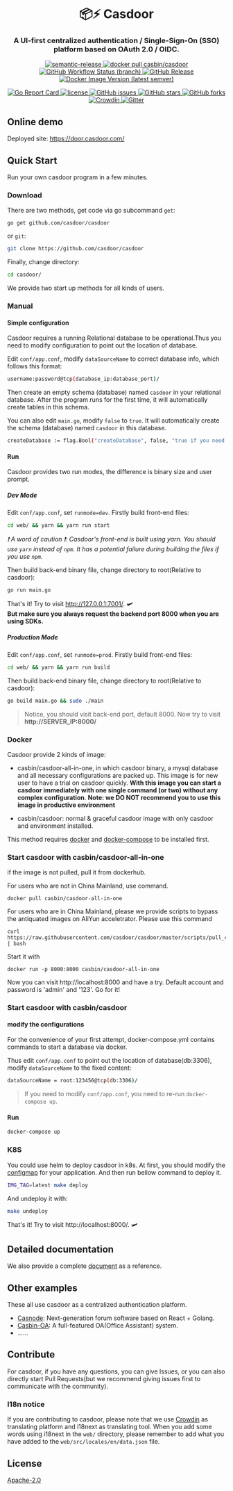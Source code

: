 <h1 align="center" style="border-bottom: none;">📦⚡️ Casdoor</h1>
<h3 align="center">A UI-first centralized authentication / Single-Sign-On (SSO) platform based on OAuth 2.0 / OIDC.</h3>
<p align="center">
  <a href="#badge">
    <img alt="semantic-release" src="https://img.shields.io/badge/%20%20%F0%9F%93%A6%F0%9F%9A%80-semantic--release-e10079.svg">
  </a>
  <a href="https://hub.docker.com/r/casbin/casdoor">
    <img alt="docker pull casbin/casdoor" src="https://img.shields.io/docker/pulls/casbin/casdoor.svg">
  </a>
  <a href="https://github.com/casdoor/casdoor/actions/workflows/build.yml">
    <img alt="GitHub Workflow Status (branch)" src="https://github.com/casbin/jcasbin/workflows/build/badge.svg?style=flat-square">
  </a>
  <a href="https://github.com/casdoor/casdoor/releases/latest">
    <img alt="GitHub Release" src="https://img.shields.io/github/v/release/casbin/casdoor.svg">
  </a>
  <a href="https://hub.docker.com/repository/docker/casbin/casdoor">
    <img alt="Docker Image Version (latest semver)" src="https://img.shields.io/badge/Docker%20Hub-latest-brightgreen">
  </a>
</p>

<p align="center">
  <a href="https://goreportcard.com/report/github.com/casdoor/casdoor">
    <img alt="Go Report Card" src="https://goreportcard.com/badge/github.com/casdoor/casdoor?style=flat-square">
  </a>
  <a href="https://github.com/casdoor/casdoor/blob/master/LICENSE">
    <img src="https://img.shields.io/github/license/casbin/casdoor?style=flat-square" alt="license">
  </a>
  <a href="https://github.com/casdoor/casdoor/issues">
    <img alt="GitHub issues" src="https://img.shields.io/github/issues/casbin/casdoor?style=flat-square">
  </a>
  <a href="#">
    <img alt="GitHub stars" src="https://img.shields.io/github/stars/casbin/casdoor?style=flat-square">
  </a>
  <a href="https://github.com/casdoor/casdoor/network">
    <img alt="GitHub forks" src="https://img.shields.io/github/forks/casbin/casdoor?style=flat-square">
  </a>
  <a href="https://crowdin.com/project/casdoor-site">
    <img alt="Crowdin" src="https://badges.crowdin.net/casdoor-site/localized.svg">
  </a>
  <a href="https://gitter.im/casbin/casdoor">
    <img alt="Gitter" src="https://badges.gitter.im/casbin/casdoor.svg">
  </a>
</p>

## Online demo

Deployed site: https://door.casdoor.com/

## Quick Start
Run your own casdoor program in a few minutes.

### Download

There are two methods, get code via go subcommand `get`:

```shell
go get github.com/casdoor/casdoor
```

  or `git`:

```bash
git clone https://github.com/casdoor/casdoor
```

Finally, change directory:

```bash
cd casdoor/
```

We provide two start up methods for all kinds of users.

### Manual

#### Simple configuration
Casdoor requires a running Relational database to be operational.Thus you need to modify configuration to point out the location of database.

Edit `conf/app.conf`, modify `dataSourceName` to correct database info, which follows this format:

```bash
username:password@tcp(database_ip:database_port)/
```

Then create an empty schema (database) named `casdoor` in your relational database. After the program runs for the first time, it will automatically create tables in this schema.

You can also edit `main.go`, modify `false` to `true`. It will automatically create the schema (database) named `casdoor` in this database.

```bash
createDatabase := flag.Bool("createDatabase", false, "true if you need casdoor to create database")
```

#### Run

Casdoor provides two run modes, the difference is binary size and user prompt.

##### Dev Mode

Edit `conf/app.conf`, set `runmode=dev`. Firstly build front-end files:

```bash
cd web/ && yarn && yarn run start
```
*❗ A word of caution ❗: Casdoor's front-end is built using yarn. You should use `yarn` instead of `npm`. It has a potential failure during building the files if you use `npm`.*

Then build back-end binary file, change directory to root(Relative to casdoor):

```bash
go run main.go
```

That's it! Try to visit http://127.0.0.1:7001/. :small_airplane:  
**But make sure you always request the backend port 8000 when you are using SDKs.**

##### Production Mode

Edit `conf/app.conf`, set `runmode=prod`. Firstly build front-end files:

```bash
cd web/ && yarn && yarn run build
```

Then build back-end binary file, change directory to root(Relative to casdoor):

```bash
go build main.go && sudo ./main
```

> Notice, you should visit back-end port, default 8000. Now try to visit **http://SERVER_IP:8000/**

### Docker

Casdoor provide 2 kinds of image: 
- casbin/casdoor-all-in-one, in which casdoor binary, a mysql database and all necessary configurations are packed up. This image is for new user to have a trial on casdoor quickly. **With this image you can start a casdoor immediately with one single command (or two) without any complex configuration**. **Note: we DO NOT recommend you to use this image in productive environment**

- casbin/casdoor: normal & graceful casdoor image with only casdoor and environment installed. 

This method requires [docker](https://docs.docker.com/get-docker/) and [docker-compose](https://docs.docker.com/compose/install/) to be installed first.

### Start casdoor with casbin/casdoor-all-in-one
if the image is not pulled, pull it from dockerhub.

For users who are not in China Mainland, use command.
```shell
docker pull casbin/casdoor-all-in-one
```
For users who are in China Mainland, please we provide scripts to bypass the antiquated images on AliYun acceletrator. Please use this command
```
curl https://raw.githubusercontent.com/casdoor/casdoor/master/scripts/pull_casdoor_allinone.sh | bash
```

Start it with
```shell
docker run -p 8000:8000 casbin/casdoor-all-in-one
```
Now you can visit http://localhost:8000 and have a try. Default account and password is 'admin' and '123'. Go for it!

### Start casdoor with casbin/casdoor
#### modify the configurations
For the convenience of your first attempt, docker-compose.yml contains commands to start a database via docker.

Thus edit `conf/app.conf` to point out the location of database(db:3306), modify `dataSourceName` to the fixed content:

```bash
dataSourceName = root:123456@tcp(db:3306)/
```

> If you need to modify `conf/app.conf`, you need to re-run `docker-compose up`.

#### Run

```bash
docker-compose up
```

### K8S
You could use helm to deploy casdoor in k8s. At first, you should modify the [configmap](./manifests/casdoor/templates/configmap.yaml) for your application.
And then run bellow command to deploy it.

```bash
IMG_TAG=latest make deploy 
```

And undeploy it with:
```bash
make undeploy
```

That's it! Try to visit http://localhost:8000/. :small_airplane:

## Detailed documentation

We also provide a complete [document](https://casdoor.org/) as a reference.

## Other examples

These all use casdoor as a centralized authentication platform.

- [Casnode](https://github.com/casbin/casnode): Next-generation forum software based on React + Golang.
- [Casbin-OA](https://github.com/casbin/casbin-oa): A full-featured OA(Office Assistant) system.
- ......

## Contribute

For casdoor, if you have any questions, you can give Issues, or you can also directly start Pull Requests(but we recommend giving issues first to communicate with the community).

### I18n notice

If you are contributing to casdoor, please note that we use [Crowdin](https://crowdin.com/project/casdoor-web) as translating platform and i18next as translating tool. When you add some words using i18next in the ```web/``` directory, please remember to add what you have added to the ```web/src/locales/en/data.json``` file.

## License

 [Apache-2.0](https://github.com/casdoor/casdoor/blob/master/LICENSE)


